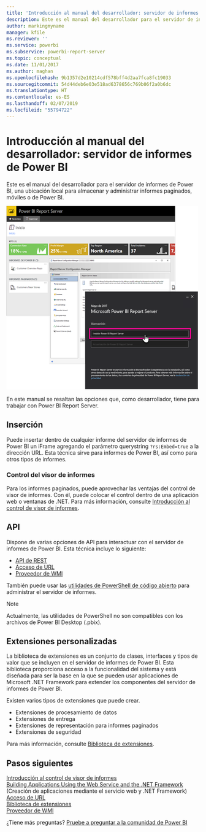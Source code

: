 ```yaml
---
title: 'Introducción al manual del desarrollador: servidor de informes de Power BI'
description: Este es el manual del desarrollador para el servidor de informes de Power BI, una ubicación local para almacenar y administrar informes paginados, móviles o de Power BI.
author: markingmyname
manager: kfile
ms.reviewer: ''
ms.service: powerbi
ms.subservice: powerbi-report-server
ms.topic: conceptual
ms.date: 11/01/2017
ms.author: maghan
ms.openlocfilehash: 9b1357d2e10214cdf578bff4d2aa7fca8fc19033
ms.sourcegitcommit: 54d44deb6e03e518ad6378656c769b06f2a0b6dc
ms.translationtype: HT
ms.contentlocale: es-ES
ms.lasthandoff: 02/07/2019
ms.locfileid: "55794722"
---
```

# <a name="developer-handbook-overview-power-bi-report-server"></a>Introducción al manual del desarrollador: servidor de informes de Power BI
Este es el manual del desarrollador para el servidor de informes de Power BI, una ubicación local para almacenar y administrar informes paginados, móviles o de Power BI.

![](media/developer-handbook-overview/admin-handbook.png)

En este manual se resaltan las opciones que, como desarrollador, tiene para trabajar con Power BI Report Server.

## <a name="embedding"></a>Inserción
Puede insertar dentro de cualquier informe del servidor de informes de Power BI un iFrame agregando el parámetro querystring `?rs:Embed=true` a la dirección URL. Esta técnica sirve para informes de Power BI, así como para otros tipos de informes.

### <a name="report-viewer-control"></a>Control del visor de informes
Para los informes paginados, puede aprovechar las ventajas del control de visor de informes. Con él, puede colocar el control dentro de una aplicación web o ventanas de .NET. Para más información, consulte [Introducción al control de visor de informes](https://docs.microsoft.com/sql/reporting-services/application-integration/integrating-reporting-services-using-reportviewer-controls-get-started).

## <a name="apis"></a>API
Dispone de varias opciones de API para interactuar con el servidor de informes de Power BI. Esta técnica incluye lo siguiente:

* [API de REST](rest-api.md)
* [Acceso de URL](https://docs.microsoft.com/sql/reporting-services/url-access-ssrs)
* [Proveedor de WMI](https://docs.microsoft.com/sql/reporting-services/wmi-provider-library-reference/reporting-services-wmi-provider-library-reference-ssrs)

También puede usar las [utilidades de PowerShell de código abierto](https://github.com/Microsoft/ReportingServicesTools) para administrar el servidor de informes.

> [!NOTE]
> Actualmente, las utilidades de PowerShell no son compatibles con los archivos de Power BI Desktop (.pbix).
> 
> 

## <a name="custom-extensions"></a>Extensiones personalizadas
La biblioteca de extensiones es un conjunto de clases, interfaces y tipos de valor que se incluyen en el servidor de informes de Power BI. Esta biblioteca proporciona acceso a la funcionalidad del sistema y está diseñada para ser la base en la que se pueden usar aplicaciones de Microsoft .NET Framework para extender los componentes del servidor de informes de Power BI.

Existen varios tipos de extensiones que puede crear.

* Extensiones de procesamiento de datos
* Extensiones de entrega
* Extensiones de representación para informes paginados
* Extensiones de seguridad

Para más información, consulte [Biblioteca de extensiones](https://docs.microsoft.com/sql/reporting-services/extensions/reporting-services-extension-library).

## <a name="next-steps"></a>Pasos siguientes
[Introducción al control de visor de informes](https://docs.microsoft.com/sql/reporting-services/application-integration/integrating-reporting-services-using-reportviewer-controls-get-started)  
[Building Applications Using the Web Service and the .NET Framework](https://docs.microsoft.com/sql/reporting-services/report-server-web-service/net-framework/building-applications-using-the-web-service-and-the-net-framework) (Creación de aplicaciones mediante el servicio web y .NET Framework)  
[Acceso de URL](https://docs.microsoft.com/sql/reporting-services/url-access-ssrs)  
[Biblioteca de extensiones](https://docs.microsoft.com/sql/reporting-services/extensions/reporting-services-extension-library)  
[Proveedor de WMI](https://docs.microsoft.com/sql/reporting-services/wmi-provider-library-reference/reporting-services-wmi-provider-library-reference-ssrs)

¿Tiene más preguntas? [Pruebe a preguntar a la comunidad de Power BI](https://community.powerbi.com/)

